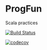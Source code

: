 # ProgFun

Scala practices

[![Build Status](https://travis-ci.org/mubin-khalid/ProgFun.svg?branch=master)](https://travis-ci.org/mubin-khalid/ProgFun.svg?branch=master)

[![codecov](https://codecov.io/gh/mubin-khalid/ProgFun/branch/master/graph/badge.svg)](https://codecov.io/gh/mubin-khalid/ProgFun)
